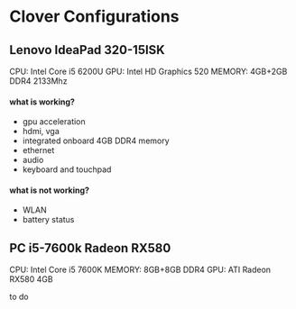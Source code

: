 # Clover Configurations

## Lenovo IdeaPad 320-15ISK

CPU: Intel Core i5 6200U
GPU: Intel HD Graphics 520
MEMORY: 4GB+2GB DDR4 2133Mhz

#### what is working?

* gpu acceleration
* hdmi, vga
* integrated onboard 4GB DDR4 memory
* ethernet 
* audio
* keyboard and touchpad

#### what is not working?

* WLAN
* battery status

## PC i5-7600k Radeon RX580

CPU: Intel Core i5 7600K
MEMORY: 8GB+8GB DDR4
GPU: ATI Radeon RX580 4GB

to do
